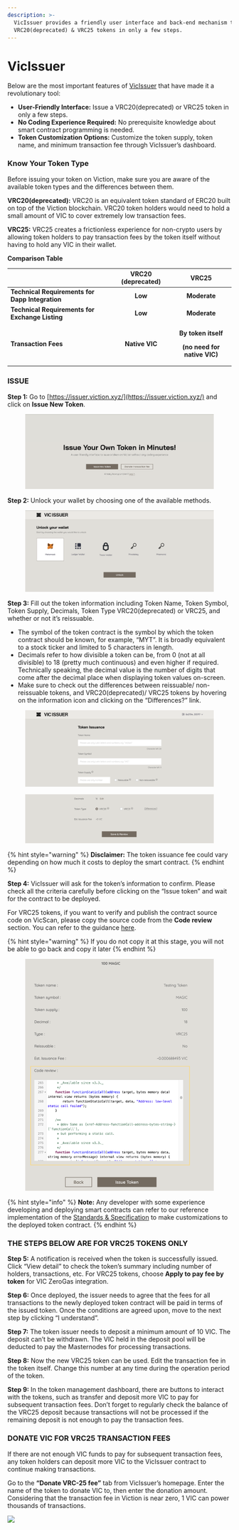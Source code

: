 ```yaml
---
description: >-
  VicIssuer provides a friendly user interface and back-end mechanism to issue
  VRC20(deprecated) & VRC25 tokens in only a few steps.
---
```


# VicIssuer

Below are the most important features of [VicIssuer](https://issuer.viction.xyz/) that have made it a revolutionary tool:

* **User-Friendly Interface:** Issue a VRC20(deprecated) or VRC25 token in only a few steps.
* **No Coding Experience Required:** No prerequisite knowledge about smart contract programming is needed.
* **Token Customization Options:** Customize the token supply, token name, and minimum transaction fee through VicIssuer’s dashboard.

### **‌Know Your Token Type**

Before issuing your token on Viction, make sure you are aware of the available token types and the differences between them.

**VRC20(deprecated):** VRC20 is an equivalent token standard of ERC20 built on top of the Viction blockchain. VRC20 token holders would need to hold a small amount of VIC to cover extremely low transaction fees.

**VRC25:** VRC25 creates a frictionless experience for non-crypto users by allowing token holders to pay transaction fees by the token itself without having to hold any VIC in their wallet.

**Comparison Table**

|                                                 | **VRC20 (deprecated)** |                                        **VRC25**                                        |
| ----------------------------------------------- | :--------------------: | :-------------------------------------------------------------------------------------: |
| **Technical Requirements for Dapp Integration** |         **Low**        |                                       **Moderate**                                      |
| **Technical Requirements for Exchange Listing** |         **Low**        |                                       **Moderate**                                      |
| **Transaction Fees**                            |     **Native VIC**     | <p><strong>By token itself</strong></p><p><strong>(no need for native VIC)</strong></p> |

### ISSUE

**Step 1:** Go to [https://issuer.viction.xyz/](https://issuer.viction.xyz/) and click on **Issue New Token**.

<figure><img src="../../../.gitbook/assets/Screenshot 2023-11-26 at 00.41.26.png" alt=""><figcaption></figcaption></figure>

**Step 2:** Unlock your wallet by choosing one of the available methods.

<figure><img src="../../../.gitbook/assets/Screenshot 2023-11-26 at 00.44.53.png" alt=""><figcaption></figcaption></figure>

**Step 3:** Fill out the token information including Token Name, Token Symbol, Token Supply, Decimals, Token Type VRC20(deprecated) or VRC25, and whether or not it’s reissuable.

* The symbol of the token contract is the symbol by which the token contract should be known, for example, “MYT”. It is broadly equivalent to a stock ticker and limited to 5 characters in length.
* Decimals refer to how divisible a token can be, from 0 (not at all divisible) to 18 (pretty much continuous) and even higher if required. Technically speaking, the decimal value is the number of digits that come after the decimal place when displaying token values on-screen.
* Make sure to check out the differences between reissuable/ non-reissuable tokens, and VRC20(deprecated)/ VRC25 tokens by hovering on the information icon and clicking on the “Differences?” link.

<figure><img src="../../../.gitbook/assets/Screenshot 2023-11-26 at 00.50.40.png" alt=""><figcaption></figcaption></figure>

<figure><img src="../../../.gitbook/assets/Screenshot 2023-11-26 at 00.51.13.png" alt=""><figcaption></figcaption></figure>

{% hint style="warning" %}
**Disclaimer:** The token issuance fee could vary depending on how much it costs to deploy the smart contract.
{% endhint %}

**Step 4:** VicIssuer will ask for the token’s information to confirm. Please check all the criteria carefully before clicking on the “Issue token” and wait for the contract to be deployed.

For VRC25 tokens, if you want to verify and publish the contract source code on VicScan, please copy the source code from the **Code review** section. You can refer to the guidance [here](how-to-verify-and-publish-contract-source-code-on-vicscan.md).

{% hint style="warning" %}
If you do not copy it at this stage, you will not be able to go back and copy it later
{% endhint %}

<figure><img src="../../../.gitbook/assets/Screenshot 2024-05-30 at 00.41.56 (2).png" alt=""><figcaption></figcaption></figure>

{% hint style="info" %}
**Note:** Any developer with some experience developing and deploying smart contracts can refer to our reference implementation of the [Standards & Specification](https://docs.viction.xyz/developer-guide/standards-and-specification) to make customizations to the deployed token contract.
{% endhint %}

### **THE STEPS BELOW ARE FOR VRC25 TOKENS ONLY**

**Step 5:** A notification is received when the token is successfully issued. Click “View detail” to check the token’s summary including number of holders, transactions, etc. For VRC25 tokens, choose **Apply to pay fee by token** for VIC ZeroGas integration.

**Step 6:** Once deployed, the issuer needs to agree that the fees for all transactions to the newly deployed token contract will be paid in terms of the issued token. Once the conditions are agreed upon, move to the next step by clicking “I understand”.

**Step 7:** The token issuer needs to deposit a minimum amount of 10 VIC. The deposit can’t be withdrawn. The VIC held in the deposit pool will be deducted to pay the Masternodes for processing transactions.

**Step 8:** Now the new VRC25 token can be used. Edit the transaction fee in the token itself. Change this number at any time during the operation period of the token.

**Step 9:** In the token management dashboard, there are buttons to interact with the tokens, such as transfer and deposit more VIC to pay for subsequent transaction fees. Don’t forget to regularly check the balance of the VRC25 deposit because transactions will not be processed if the remaining deposit is not enough to pay the transaction fees.

### **DONATE VIC FOR VRC25 TRANSACTION FEES**

If there are not enough VIC funds to pay for subsequent transaction fees, any token holders can deposit more VIC to the VicIssuer contract to continue making transactions.‌

Go to the **“Donate VRC-25 fee”** tab from VicIssuer’s homepage. Enter the name of the token to donate VIC to, then enter the donation amount. Considering that the transaction fee in Viction is near zero, 1 VIC can power thousands of transactions.

![](https://lh5.googleusercontent.com/PL-tz1-aPJlSOOaNlMBgj3He75quhYhHTv9DXzNAvlwlvfZ8iXD-XmznFiq7K5hFhtzqGP8GMBXcrvobrE8-MfNqtygA48BI7OnjY9DYY5v5Up1V9k0cd3QkkQfxTNG36VYWbdy3)
